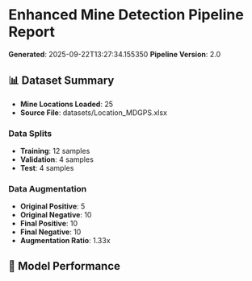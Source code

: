 # Enhanced Mine Detection Pipeline Report
**Generated**: 2025-09-22T13:27:34.155350
**Pipeline Version**: 2.0

## 📊 Dataset Summary

- **Mine Locations Loaded**: 25
- **Source File**: datasets/Location_MDGPS.xlsx

### Data Splits
- **Training**: 12 samples
- **Validation**: 4 samples
- **Test**: 4 samples

### Data Augmentation
- **Original Positive**: 5
- **Original Negative**: 10
- **Final Positive**: 10
- **Final Negative**: 10
- **Augmentation Ratio**: 1.33x

## 🎯 Model Performance

